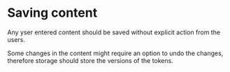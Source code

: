 # Saving content

Any yser entered content should be saved without explicit action from the users.

Some changes in the content might require an option to undo the changes, therefore storage should store the versions of the tokens.



